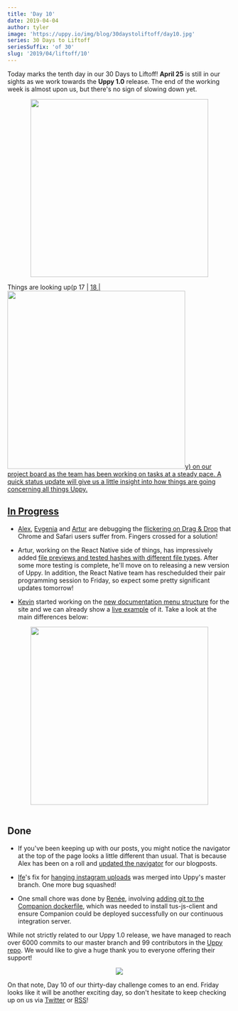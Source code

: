 ```yaml
---
title: 'Day 10'
date: 2019-04-04
author: tyler
image: 'https://uppy.io/img/blog/30daystoliftoff/day10.jpg'
series: 30 Days to Liftoff
seriesSuffix: 'of 30'
slug: '2019/04/liftoff/10'
---
```


Today marks the tenth day in our 30 Days to Liftoff! **April 25** is still in
our sights as we work towards the **Uppy 1.0** release. The end of the working
week is almost upon us, but there's no sign of slowing down yet.

<center><img width="400" src="/img/blog/30daystoliftoff/day10.jpg" /><br /></center>

Things are looking up(p 17 |
<a rel="noreferrer noopener" target="_blank" href="/img/blog/30daystoliftoff/2019-03-liftoff-04b.png" />
18 |
<img width="400" src="/img/blog/30daystoliftoff/2019-03-liftoff-04a.png" />y) on
our project board as the team has been working on tasks at a steady pace. A
quick status update will give us a little insight into how things are going
concerning all things Uppy.

<!--truncate-->

## In Progress

- [Alex](https://github.com/nqst), [Evgenia](https://github.com/lakesare) and
  [Artur](https://github.com/arturi) are debugging the [flickering on Drag &
  Drop](https://github.com/transloadit/uppy/pull/1400) that Chrome and Safari
  users suffer from. Fingers crossed for a solution!

- Artur, working on the React Native side of things, has impressively added
  [file previews and tested hashes with different file
  types](https://github.com/transloadit/uppy/pull/988). After some more testing
  is complete, he'll move on to releasing a new version of Uppy. In addition,
  the React Native team has reschedulded their pair programming session to
  Friday, so expect some pretty significant updates tomorrow!

- [Kevin](https://github.com/kvz) started working on the [new documentation menu
  structure](https://github.com/transloadit/uppy/pull/1405) for the site and we
  can already show a [live
  example](https://5ca5233bfd8bcc00085152a8--uppy.netlify.com/docs/) of it. Take
  a look at the main differences below:

<center><img width="400" src="/img/blog/30daystoliftoff/2019-04-04-docs.png" /><br /><br /></center>

## Done

- If you've been keeping up with our posts, you might notice the navigator at
  the top of the page looks a little different than usual. That is because Alex
  has been on a roll and [updated the
  navigator](https://github.com/transloadit/uppy/pull/1403) for our blogposts.

- [Ife](https://github.com/ifedapoolarewaju)'s fix for [hanging instagram
  uploads](https://github.com/transloadit/uppy/pull/1274) was merged into Uppy's
  master branch. One more bug squashed!

- One small chore was done by [Renée](https://github.com/goto-bus-stop),
  involving [adding git to the Companion
  dockerfile](https://github.com/transloadit/uppy/pull/1404), which was needed
  to install tus-js-client and ensure Companion could be deployed successfully
  on our continuous integration server.

While not strictly related to our Uppy 1.0 release, we have managed to reach
over 6000 commits to our master branch and 99 contributors in the [Uppy
repo](https://github.com/transloadit/uppy). We would like to give a huge thank
you to everyone offering their support!

<center><img src="/img/blog/30daystoliftoff/2019-04-04.png" /><br /></center>

On that note, Day 10 of our thirty-day challenge comes to an end. Friday looks
like it will be another exciting day, so don't hesitate to keep checking up on
us via [Twitter](https://twitter.com/uppy_io) or
[RSS](https://uppy.io/atom.xml)!
